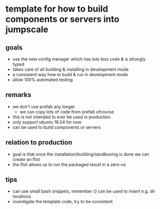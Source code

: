 # template for how to build components or servers into jumpscale

## goals

- use the new config manager which has lots less code & is strongly typed
- takes care of all building & installing in development mode
- a consistent way how to build & run in development mode
- allow 100% automated testing

## remarks

- we don't use prefab any longer
    - we can copy lots of code from prefab ofcourse
- this is not intended to ever be used in production
- only support ubuntu 18.04 for now
- can be used to build components or servers

## relation to production

- goal is that once the installation/building/sandboxing is done we can create an flist
-  the flist allows us to run the packaged result in a zero-os

## tips

- can use small bash snippets, remember {} can be used to insert e.g. dir locations
- investigate the template code, try to be consistent
